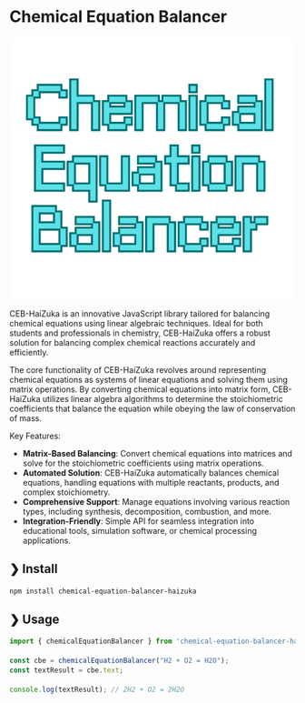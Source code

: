# Chemical Equation Balancer

<p align="center"> <img src="./assets/bce-bg.png" alt="bg" /> </p>

CEB-HaiZuka is an innovative JavaScript library tailored for balancing chemical equations using linear algebraic techniques. Ideal for both students and professionals in chemistry, CEB-HaiZuka offers a robust solution for balancing complex chemical reactions accurately and efficiently.

The core functionality of CEB-HaiZuka revolves around representing chemical equations as systems of linear equations and solving them using matrix operations. By converting chemical equations into matrix form, CEB-HaiZuka utilizes linear algebra algorithms to determine the stoichiometric coefficients that balance the equation while obeying the law of conservation of mass.

Key Features:

- **Matrix-Based Balancing**: Convert chemical equations into matrices and solve for the stoichiometric coefficients using matrix operations.
- **Automated Solution**: CEB-HaiZuka automatically balances chemical equations, handling equations with multiple reactants, products, and complex stoichiometry.
- **Comprehensive Support**: Manage equations involving various reaction types, including synthesis, decomposition, combustion, and more.
- **Integration-Friendly**: Simple API for seamless integration into educational tools, simulation software, or chemical processing applications.



## ❯ Install

```bash
npm install chemical-equation-balancer-haizuka
```

## ❯ Usage

```javascript
import { chemicalEquationBalancer } from 'chemical-equation-balancer-haizuka';

const cbe = chemicalEquationBalancer("H2 + O2 = H2O");
const textResult = cbe.text;

console.log(textResult); // 2H2 + O2 = 2H2O
```